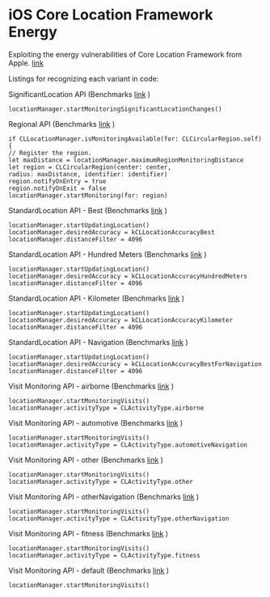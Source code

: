 # iOS Core Location Framework Energy

Exploiting the energy vulnerabilities of Core Location Framework from Apple. [link](https://developer.apple.com/documentation/corelocation/) 


Listings for recognizing each variant in code:

SignificantLocation API (Benchmarks [link](https://developer.apple.com/documentation/corelocation/) )
```
locationManager.startMonitoringSignificantLocationChanges()
```

Regional API (Benchmarks [link](https://github.com/themaplelab/iosCoreLocationEnergy/tree/master/LocationBenchmarks/RegionalAPI) )
```
if CLLocationManager.isMonitoringAvailable(for: CLCircularRegion.self) {
// Register the region.
let maxDistance = locationManager.maximumRegionMonitoringDistance
let region = CLCircularRegion(center: center, 
radius: maxDistance, identifier: identifier)
region.notifyOnEntry = true
region.notifyOnExit = false
locationManager.startMonitoring(for: region)
```

StandardLocation API - Best (Benchmarks [link](https://github.com/themaplelab/iosCoreLocationEnergy/tree/master/LocationBenchmarks/StandardAPI_Best) )
```
locationManager.startUpdatingLocation()
locationManager.desiredAccuracy = kCLLocationAccuracyBest
locationManager.distanceFilter = 4096
```
StandardLocation API - Hundred Meters (Benchmarks [link](https://github.com/themaplelab/iosCoreLocationEnergy/tree/master/LocationBenchmarks/StandardAPI_HundredMeters) )
```
locationManager.startUpdatingLocation()
locationManager.desiredAccuracy = kCLLocationAccuracyHundredMeters
locationManager.distanceFilter = 4096 
```
StandardLocation API - Kilometer (Benchmarks [link](https://github.com/themaplelab/iosCoreLocationEnergy/tree/master/LocationBenchmarks/StandardAPI_Kilometer) )
```
locationManager.startUpdatingLocation()
locationManager.desiredAccuracy = kCLLocationAccuracyKilometer
locationManager.distanceFilter = 4096 
```
StandardLocation API - Navigation (Benchmarks [link](https://github.com/themaplelab/iosCoreLocationEnergy/tree/master/LocationBenchmarks/StandardAPI_Navigation) )
```
locationManager.startUpdatingLocation()
locationManager.desiredAccuracy = kCLLocationAccuracyBestForNavigation
locationManager.distanceFilter = 4096 
```
Visit Monitoring API - airborne (Benchmarks [link](https://github.com/themaplelab/iosCoreLocationEnergy/tree/master/LocationBenchmarks/VisitMonitoringAPI/VisitMoniotoringAPI_TypeAirborne) )
```
locationManager.startMonitoringVisits()
locationManager.activityType = CLActivityType.airborne
```
Visit Monitoring API - automotive (Benchmarks [link](https://github.com/themaplelab/iosCoreLocationEnergy/tree/master/LocationBenchmarks/VisitMonitoringAPI/VisitMoniotoringAPI_TypeAutomativeNavigation) )
```
locationManager.startMonitoringVisits()
locationManager.activityType = CLActivityType.automotiveNavigation
```
Visit Monitoring API - other (Benchmarks [link](https://github.com/themaplelab/iosCoreLocationEnergy/tree/master/LocationBenchmarks/VisitMonitoringAPI/VisitMoniotoringAPI_TypeOther) )
```
locationManager.startMonitoringVisits()
locationManager.activityType = CLActivityType.other
```
Visit Monitoring API - otherNavigation (Benchmarks [link](https://github.com/themaplelab/iosCoreLocationEnergy/tree/master/LocationBenchmarks/VisitMonitoringAPI/VisitMoniotoringAPI_TypeOtherNavigation) )
```
locationManager.startMonitoringVisits()
locationManager.activityType = CLActivityType.otherNavigation
```
Visit Monitoring API - fitness (Benchmarks [link](https://github.com/themaplelab/iosCoreLocationEnergy/tree/master/LocationBenchmarks/VisitMonitoringAPI/VisitMoniotoringAPI_TypeFitness) )
```
locationManager.startMonitoringVisits()
locationManager.activityType = CLActivityType.fitness
```
Visit Monitoring API - default (Benchmarks [link](https://github.com/themaplelab/iosCoreLocationEnergy/tree/master/LocationBenchmarks/VisitMonitoringAPI/VisitMoniotoringAPI_TypeDefault) )
```
locationManager.startMonitoringVisits()
```
